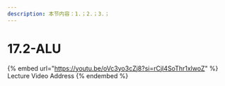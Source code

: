 ```yaml
---
description: 本节内容：1.；2.；3.；
---
```


# 17.2-ALU

{% embed url="https://youtu.be/oVc3yo3cZj8?si=rCjI4SoThr1xlwoZ" %}
Lecture Video Address
{% endembed %}
